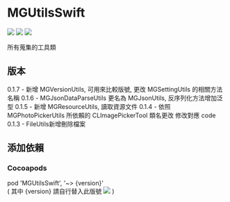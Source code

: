 # MGUtilsSwift

![](https://img.shields.io/cocoapods/v/MGUtilsSwift.svg?style=flat) 
![](https://img.shields.io/badge/platform-ios-lightgrey.svg) 
![](https://img.shields.io/badge/language-swift-orange.svg)  

所有蒐集的工具類  

## 版本
0.1.7 - 新增 MGVersionUtils, 可用來比較版號, 更改 MGSettingUtils 的相關方法名稱
0.1.6 - MGJsonDataParseUtils 更名為 MGJsonUtils, 反序列化方法增加泛型
0.1.5 - 新增 MGResourceUtils, 讀取資源文件
0.1.4 - 依照 MGPhotoPickerUtils 所依賴的 CLImagePickerTool 類名更改 修改對應 code   
0.1.3 - FileUtils新增刪除檔案  

## 添加依賴

### Cocoapods
pod 'MGUtilsSwift', '~> {version}'  
( 其中 {version} 請自行替入此版號 ![](https://img.shields.io/cocoapods/v/MGUtilsSwift.svg?style=flat)  )  
